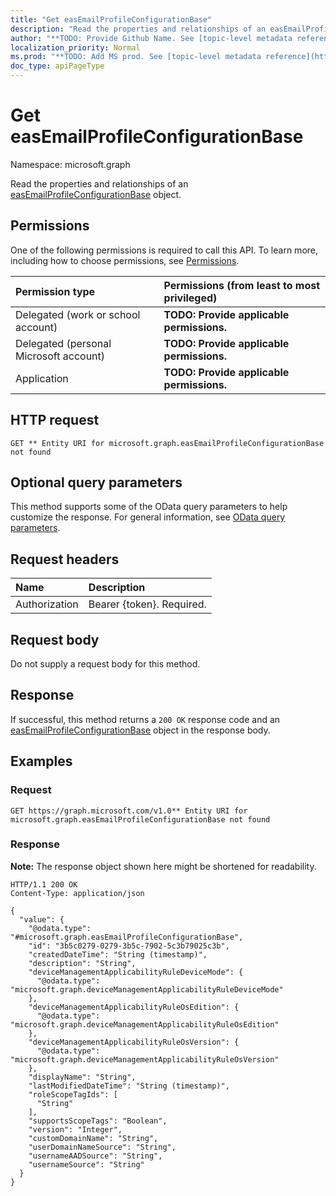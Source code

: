 ```yaml
---
title: "Get easEmailProfileConfigurationBase"
description: "Read the properties and relationships of an easEmailProfileConfigurationBase object."
author: "**TODO: Provide Github Name. See [topic-level metadata reference](https://msgo.azurewebsites.net/add/document/guidelines/metadata.html#topic-level-metadata)**"
localization_priority: Normal
ms.prod: "**TODO: Add MS prod. See [topic-level metadata reference](https://msgo.azurewebsites.net/add/document/guidelines/metadata.html#topic-level-metadata)**"
doc_type: apiPageType
---
```


# Get easEmailProfileConfigurationBase
Namespace: microsoft.graph



Read the properties and relationships of an [easEmailProfileConfigurationBase](../resources/easemailprofileconfigurationbase.md) object.

## Permissions
One of the following permissions is required to call this API. To learn more, including how to choose permissions, see [Permissions](/graph/permissions-reference).

|Permission type|Permissions (from least to most privileged)|
|:---|:---|
|Delegated (work or school account)|**TODO: Provide applicable permissions.**|
|Delegated (personal Microsoft account)|**TODO: Provide applicable permissions.**|
|Application|**TODO: Provide applicable permissions.**|

## HTTP request

<!-- {
  "blockType": "ignored"
}
-->
``` http
GET ** Entity URI for microsoft.graph.easEmailProfileConfigurationBase not found
```

## Optional query parameters
This method supports some of the OData query parameters to help customize the response. For general information, see [OData query parameters](/graph/query-parameters).

## Request headers
|Name|Description|
|:---|:---|
|Authorization|Bearer {token}. Required.|

## Request body
Do not supply a request body for this method.

## Response

If successful, this method returns a `200 OK` response code and an [easEmailProfileConfigurationBase](../resources/easemailprofileconfigurationbase.md) object in the response body.

## Examples

### Request
<!-- {
  "blockType": "request",
  "name": "get_easemailprofileconfigurationbase"
}
-->
``` http
GET https://graph.microsoft.com/v1.0** Entity URI for microsoft.graph.easEmailProfileConfigurationBase not found
```


### Response
**Note:** The response object shown here might be shortened for readability.
<!-- {
  "blockType": "response",
  "truncated": true,
  "@odata.type": "microsoft.graph.easEmailProfileConfigurationBase"
}
-->
``` http
HTTP/1.1 200 OK
Content-Type: application/json

{
  "value": {
    "@odata.type": "#microsoft.graph.easEmailProfileConfigurationBase",
    "id": "3b5c0279-0279-3b5c-7902-5c3b79025c3b",
    "createdDateTime": "String (timestamp)",
    "description": "String",
    "deviceManagementApplicabilityRuleDeviceMode": {
      "@odata.type": "microsoft.graph.deviceManagementApplicabilityRuleDeviceMode"
    },
    "deviceManagementApplicabilityRuleOsEdition": {
      "@odata.type": "microsoft.graph.deviceManagementApplicabilityRuleOsEdition"
    },
    "deviceManagementApplicabilityRuleOsVersion": {
      "@odata.type": "microsoft.graph.deviceManagementApplicabilityRuleOsVersion"
    },
    "displayName": "String",
    "lastModifiedDateTime": "String (timestamp)",
    "roleScopeTagIds": [
      "String"
    ],
    "supportsScopeTags": "Boolean",
    "version": "Integer",
    "customDomainName": "String",
    "userDomainNameSource": "String",
    "usernameAADSource": "String",
    "usernameSource": "String"
  }
}
```

